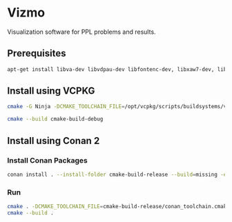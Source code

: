 # Vizmo

Visualization software for PPL problems and results.

## Prerequisites

```bash
apt-get install libva-dev libvdpau-dev libfontenc-dev, libxaw7-dev, libxkbfile-dev, libxmu-dev, libxmuu-dev, libxpm-dev, libxres-dev, libxss-dev, libxtst-dev, libxv-dev, libxvmc-dev, libxxf86vm-dev, libxcb-dri3-dev
```

## Install using VCPKG
```bash
cmake -G Ninja -DCMAKE_TOOLCHAIN_FILE=/opt/vcpkg/scripts/buildsystems/vcpkg.cmake -B cmake-build-debug
```

```bash
cmake --build cmake-build-debug
```

## Install using Conan 2
### Install Conan Packages
```bash
conan install . --install-folder cmake-build-release --build=missing -e CONAN_CMAKE_GENERATOR=Ninja -c tools.system.package_manager:mode=install -c tools.system.package_manager:sudo=true
```
### Run
```bash
cmake . -DCMAKE_TOOLCHAIN_FILE=cmake-build-release/conan_toolchain.cmake
cmake --build .
```

